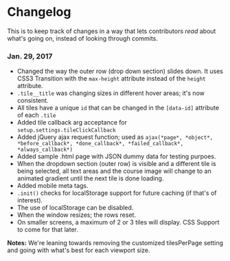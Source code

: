 # Changelog
This is to keep track of changes in a way that lets contributors *read* about what's going on, instead of looking through commits. 

### Jan. 29, 2017
- Changed the way the outer row (drop down section) slides down. It uses CSS3 Transition with the `max-height` attribute instead of the `height` attribute. 
- `.tile__title` was changing sizes in different hover areas; it's now consistent. 
- All tiles have a unique `id` that can be changed in the `[data-id]` attribute of each `.tile`
- Added tile callback arg acceptance for `setup.settings.tileClickCallback` 
- Added jQuery ajax request function; used as `ajax(*page*, *object*, *before_callback*, *done_callback*, *failed_callback*, *always_callback*)`
- Added sample .html page with JSON dummy data for testing purpoes. 
- When the dropdown section (outer row) is visible and a different tile is being selected, all text areas and the course image will change to an animated gradient until the next tile is done loading.
- Added mobile meta tags. 
- `.init()` checks for localStorage support for future caching (if that's of interest).
- The use of localStorage can be disabled.
- When the window resizes; the rows reset.
- On smaller screens, a maximum of 2 or 3 tiles will display. CSS Support to come for that later.

__Notes:__ We're leaning towards removing the customized tilesPerPage setting and going with what's best for each viewport size.
